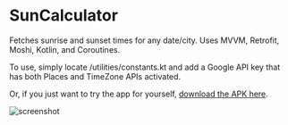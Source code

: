 # SunCalculator
Fetches sunrise and sunset times for any date/city. Uses MVVM, Retrofit, Moshi, Kotlin, and Coroutines.

To use, simply locate /utilities/constants.kt and add a Google API key that has both Places and TimeZone APIs activated.

Or, if you just want to try the app for yourself, [download the APK here](https://github.com/gavingt/SunCalculator/blob/master/app/SunCalculator.apk).

![screenshot](https://i.imgur.com/TYQiuY9.png)

